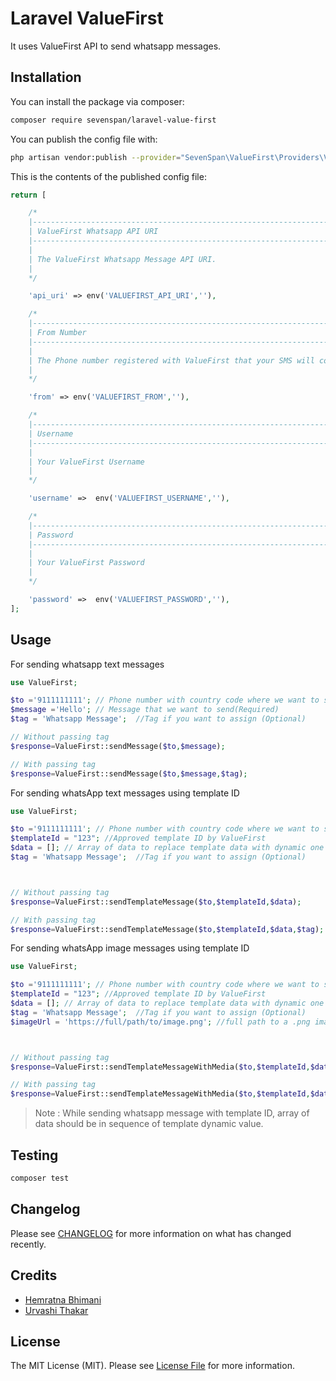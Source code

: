 # Laravel ValueFirst

It uses ValueFirst API to send whatsapp messages.

## Installation

You can install the package via composer:

```bash
composer require sevenspan/laravel-value-first
```

You can publish the config file with:
```bash
php artisan vendor:publish --provider="SevenSpan\ValueFirst\Providers\ValueFirstServiceProvider" --tag="config"
```

This is the contents of the published config file:

```php
return [

    /*
    |--------------------------------------------------------------------------
    | ValueFirst Whatsapp API URI
    |--------------------------------------------------------------------------
    |
    | The ValueFirst Whatsapp Message API URI.
    |
    */

    'api_uri' => env('VALUEFIRST_API_URI',''),

    /*
    |--------------------------------------------------------------------------
    | From Number
    |--------------------------------------------------------------------------
    |
    | The Phone number registered with ValueFirst that your SMS will come from
    |
    */

    'from' => env('VALUEFIRST_FROM',''),

    /*
    |--------------------------------------------------------------------------
    | Username
    |--------------------------------------------------------------------------
    |
    | Your ValueFirst Username
    |
    */

    'username' =>  env('VALUEFIRST_USERNAME',''),

    /*
    |--------------------------------------------------------------------------
    | Password
    |--------------------------------------------------------------------------
    |
    | Your ValueFirst Password
    |
    */

    'password' =>  env('VALUEFIRST_PASSWORD',''),
];
```

## Usage

For sending whatsapp text messages
``` php
use ValueFirst;

$to ='9111111111'; // Phone number with country code where we want to send message(Required)
$message ='Hello'; // Message that we want to send(Required)
$tag = 'Whatsapp Message';  //Tag if you want to assign (Optional)

// Without passing tag
$response=ValueFirst::sendMessage($to,$message);

// With passing tag
$response=ValueFirst::sendMessage($to,$message,$tag);
```

For sending whatsApp text messages using template ID


``` php
use ValueFirst;

$to ='9111111111'; // Phone number with country code where we want to send message(Required)
$templateId = "123"; //Approved template ID by ValueFirst
$data = []; // Array of data to replace template data with dynamic one
$tag = 'Whatsapp Message';  //Tag if you want to assign (Optional)



// Without passing tag
$response=ValueFirst::sendTemplateMessage($to,$templateId,$data);

// With passing tag
$response=ValueFirst::sendTemplateMessage($to,$templateId,$data,$tag);
```

For sending whatsApp image messages using template ID


``` php
use ValueFirst;

$to ='9111111111'; // Phone number with country code where we want to send message(Required)
$templateId = "123"; //Approved template ID by ValueFirst
$data = []; // Array of data to replace template data with dynamic one
$tag = 'Whatsapp Message';  //Tag if you want to assign (Optional)
$imageUrl = 'https://full/path/to/image.png'; //full path to a .png image with https:// 



// Without passing tag
$response=ValueFirst::sendTemplateMessageWithMedia($to,$templateId,$data, $imageUrl);

// With passing tag
$response=ValueFirst::sendTemplateMessageWithMedia($to,$templateId,$data, $imageUrl,$tag);

```
> Note : While sending whatsapp message with template ID, array of data should be in sequence of template dynamic value.

## Testing

``` bash
composer test
```

## Changelog

Please see [CHANGELOG](CHANGELOG.md) for more information on what has changed recently.


## Credits

- [Hemratna Bhimani](https://github.com/hemratna)
- [Urvashi Thakar](https://github.com/UrvashiThakar)

## License

The MIT License (MIT). Please see [License File](LICENSE.md) for more information.
